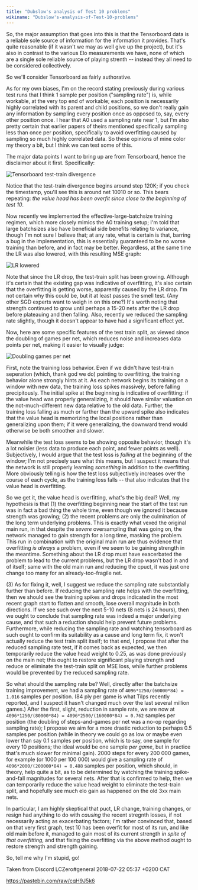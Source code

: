 ```yaml
---
title: "Dubslow's analysis of Test 10 problems"
wikiname: "Dubslow's-analysis-of-Test-10-problems"
---
```

So, the major assumption that goes into this is that the Tensorboard data is a reliable sole source of information for the information it provides. That's quite reasonable (if it wasn't we may as well give up the project), but it's also in contrast to the various Elo measurements we have, none of which are a single sole reliable source of playing strenth -- instead they all need to be considered collectively.

So we'll consider Tensorboard as fairly authorative.

As for my own biases, I'm on the record stating previously during various test runs that I think 1 sample per position ("sampling rate") is, while workable, at the very top end of workable; each position is necessarily highly correlated with its parent and child positions, so we don't really gain any information by sampling every position once as opposed to, say, every other position once. I hear that A0 used a sampling rate near 1, but I'm also pretty certain that earlier papers of theirs mentioned specifically sampling less than once per position, specifically to avoid overfitting caused by sampling so much highly correlated data. So these opinions of mine color my theory a bit, but I think we can test some of this.

The major data points I want to bring up are from Tensorboard, hence the disclaimer about it first. Specifically:

![Tensorboard test-train divergence](https://i.imgur.com/1iUEv2O.png)

Notice that the test-train divergence begins around step 120K; if you check the timestamp, you'll see this is around net 10010 or so. This bears repeating: *the value head has been overfit since close to the beginning of test 10*.

Now recently we implemented the effective-large-batchsize training regimen, which more closely mimics the A0 training setup; I'm told that large batchsizes also have beneficial side benefits relating to variance, though I'm not sure I believe that; at any rate, what is certain is that, barring a bug in the implementation, this is essentially guaranteed to be no worse training than before, and in fact may be better. Regardless, at the same time the LR was also lowered, with this resulting MSE graph:

![LR lowered](https://i.imgur.com/92R7WAN.png)

Note that since the LR drop, the test-train split has been growing. Although it's certain that the existing gap was indicative of overfitting, it's also certain that the overfitting is getting worse, apparently caused by the LR drop. I'm not certain why this could be, but it at least passes the smell test. (Any other SGD experts want to weigh in on this one?) It's worth noting that strength continued to grow until perhaps a 15-20 nets after the LR drop before plateauing and then falling. Also, recently we reduced the sampling rate slightly, though it doesn't appear to have had a significant effect yet.

Now, here are some specific features of the test train split, as viewed since the doubling of games per net, which reduces noise and increases data points per net, making it easier to visually judge:

![Doubling games per net](https://i.imgur.com/7BcWUYg.png)

First, note the training loss behavior. Even if we didn't have test-train seperation (which, thank god we do) pointing to overfitting, the training behavior alone strongly hints at it. As each network begins its training on a window with new data, the training loss spikes massively, before falling precipitously. The initial spike at the beginning is indicative of overfitting: if the value head was properly generalizing, it should have similar valuation on the not-much-different new data relative to the old data. Further, the training loss falling as much or farther than the upward spike also indicates that the value head is memorizing the local positions rather than generalizing upon them; if it were generalizing, the downward trend would otherwise be both smoother and slower.

Meanwhile the test loss seems to be showing opposite behavior, though it's a lot noisier (less data to produce each point, and fewer points as well). Subjectively, I would argue that the test loss is *falling* at the beginning of the window; I'm not precisely sure what this means, but I suspect it means that the network is still properly learning *something* in addition to the overfitting. More obviously telling is how the test loss subjectively increases over the course of each cycle, as the training loss falls -- that also indicates that the value head is overfitting.

So we get it, the value head is overfitting, what's the big deal? Well, my hypothesis is that (1) the overfitting beginning near the start of the test run was in fact a bad thing the whole time, even though we ignored it because strength was growing; (2) the recent problems are only the culmination of the long term underlying problems. This is exactly what vexed the original main run, in that despite the *severe* oversampling that was going on, the network managed to gain strength for a long time, masking the problem. This run in combination with the original main run are thus evidence that overfitting *is always* a problem, even if we seem to be gaining strength in the meantime. Something about the LR drop must have exacerbated the problem to lead to the current problems, but the LR drop wasn't bad in and of itself; same with the old main run and reducing the cpuct, it was just one change too many for an already-too-fragile net.

(3) As for fixing it, well, I suggest we reduce the sampling rate substantially further than before. If reducing the sampling rate helps with the overfitting, then we should see the training spikes and drops indicated in the most recent graph start to flatten and smooth, lose overall magnitude in both directions. If we see such over the next 5-10 nets (8 nets is 24 hours), then we ought to conclude that sampling rate was indeed a major underlying cause, and that such a reduction should help prevent future problems. Furthermore, while reducing the sampling rate and watching tensorboard as such ought to confirm its suitability as a cause and long term fix, it won't actually reduce the test train split itself; to that end, I propose that after the reduced sampling rate test, if it comes back as expected, we then temporarily reduce the value head weight to 0.25, as was done previously on the main net; this ought to restore significant playing strength and reduce or eliminate the test-train split on MSE loss, while further problems would be prevented by the reduced sampling rate.

So what should the sampling rate be? Well, directly after the batchsize training improvement, we had a sampling rate of `4096*1250/(60000*84) = 1.016` samples per position. (84 ply per game is what Tilps recently reported, and I suspect it hasn't changed much over the last several million games.) After the first, slight, reduction in sample rate, we are now at `4096*1250/(80000*84) = 4096*2500/(160000*84) = 0.762` samples per position (the doubling of steps-and-games per net was a no-op regarding sampling rate); I propose we aim for a more drastic reduction to perhaps 0.5 samples per position (while in theory we could go as low or maybe even lower than say 0.1 samples per position, which is to say, one sample for every 10 positions; the ideal would be one sample *per game*, but in practice that's much slower for minimal gain). 2000 steps for every 200 000 games, for example (or 1000 per 100 000) would give a sampling rate of `4096*2000/(200000*84) = 0.488` samples per position, which should, in theory, help quite a bit, as to be determined by watching the training spike-and-fall magnitudes for several nets. After that is confirmed to help, then we can temporarily reduce the value head weight to eliminate the test-train split, and hopefully see much elo gain as happened on the old 3xx main nets.

In particular, I am highly skeptical that puct, LR change, training changes, or resign had anything to do with *causing* the recent stregnth losses, if not necessarily acting as exacerbating factors; I'm rather convinced that, based on that very first graph, test 10 has been overfit for most of its run, and like old main before it, managed to gain most of its current strength *in spite of that overfitting*, and that fixing the overfitting via the above method ought to restore strength and strength gaining.

So, tell me why I'm stupid, go!

Taken from Discord LCZero#general 2018-07-22 05:37 +0200 CAT

https://pastebin.com/raw/cqH9J5k6
